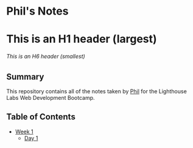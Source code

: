 # Phil's Notes

# This is an H1 header (largest)
###### This is an H6 header (smallest)

## Summary 

This repository contains all of the notes taken by [Phil](https://github.com/hungrypc) for the Lighthouse Labs Web Development Bootcamp.

## Table of Contents
* [Week 1](/Week_1)
  * [Day 1](/Week_1/Day_1)
  